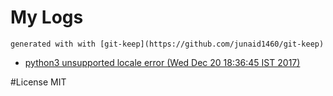 # My Logs
`generated with with [git-keep](https://github.com/junaid1460/git-keep)`
 - [python3 unsupported locale error (Wed Dec 20 18:36:45 IST 2017)](files/MTUxMzc3NTIwNTQxNjgyMjEyMHB5dGhvbjMxOTk5MQ==.md)

#License
MIT
